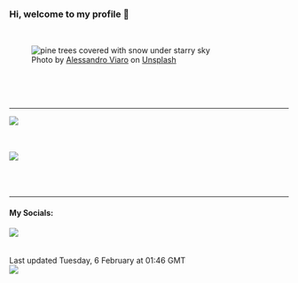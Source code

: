 <h3>Hi, welcome to my profile 👋</h3>

<br />
<figure>
  <img
    src="https://images.unsplash.com/photo-1463780324318-d1a8ddc05a11?crop=entropy&cs=tinysrgb&fit=max&fm=jpg&ixid=M3wyNzQ3MDB8MHwxfHJhbmRvbXx8fHx8fHx8fDE3MDcxODA4NTN8&ixlib=rb-4.0.3&q=80&w=1080&auto=format"
    alt="pine trees covered with snow under starry sky" 
  />
  <figcaption>Photo by <a
    href="https://unsplash.com/@aleviaro?utm_source=Profile%20readme&utm_medium=referral">Alessandro Viaro</a> on <a
    href="https://unsplash.com/?utm_source=Profile%20readme&utm_medium=referral">Unsplash</a></figcaption>
</figure>




  <br /><br /><br />

<hr />
<img
  src="https://github-readme-stats.vercel.app/api?username=shanelucy&show_icons=true&theme=calm"
/>
<br /><br /><br />

<img 
  src="https://github-readme-stats.vercel.app/api/top-langs/?username=shanelucy&theme=calm"
/>
<br /><br /><br /><br />
<hr />
<h4>My Socials:</h4>
<a href="https://uk.linkedin.com/in/shane-lucy-4735b616a">
  <img
    src="https://img.shields.io/badge/linkedin%20-%230077B5.svg?&style=for-the-badge&logo=linkedin&logoColor=white"
  />
</a>
<br /><br /><br />
Last updated Tuesday, 6 February at 01:46 GMT
<br />
<img
  src="https://github.com/ShaneLucy/ShaneLucy/workflows/README%20build/badge.svg"
/>
